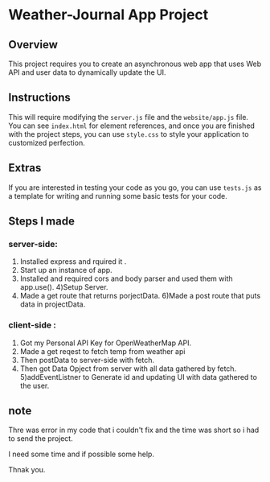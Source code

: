 # Weather-Journal App Project

## Overview
This project requires you to create an asynchronous web app that uses Web API and user data to dynamically update the UI.

## Instructions
This will require modifying the `server.js` file and the `website/app.js` file. You can see `index.html` for element references, and once you are finished with the project steps, you can use `style.css` to style your application to customized perfection.

## Extras
If you are interested in testing your code as you go, you can use `tests.js` as a template for writing and running some basic tests for your code.

## Steps I made

### server-side:
1) Installed express and rquired it .
2) Start up an instance of app.
3) Installed and required cors and body parser and used them with app.use().
4)Setup Server.
5) Made a get route that returns porjectData.
6)Made a post route that puts data in projectData.

### client-side :

1) Got my Personal API Key for OpenWeatherMap API.
2) Made a get reqest to fetch temp from weather api
3) Then postData to server-side with fetch.
4) Then got Data Opject from server with all data gathered by fetch.
5)addEventListner to Generate id and updating UI with data gathered to the user.


## note
Thre was error in my code that i couldn't fix and the time was short so i had to send the project.

I need some time and if possible some help.

Thnak you.


